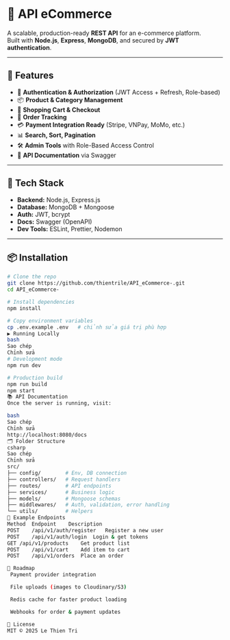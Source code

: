 # 🛒 API eCommerce

A scalable, production-ready **REST API** for an e-commerce platform.  
Built with **Node.js**, **Express**, **MongoDB**, and secured by **JWT authentication**.

---

## 🚀 Features

- 🔑 **Authentication & Authorization** (JWT Access + Refresh, Role-based)
- 📦 **Product & Category Management**
- 🛒 **Shopping Cart & Checkout**
- 📜 **Order Tracking**
- 💳 **Payment Integration Ready** (Stripe, VNPay, MoMo, etc.)
- 📊 **Search, Sort, Pagination**
- 🛠 **Admin Tools** with Role-Based Access Control
- 📝 **API Documentation** via Swagger

---

## 🧰 Tech Stack

- **Backend:** Node.js, Express.js
- **Database:** MongoDB + Mongoose
- **Auth:** JWT, bcrypt
- **Docs:** Swagger (OpenAPI)
- **Dev Tools:** ESLint, Prettier, Nodemon

---

## 📦 Installation

```bash
# Clone the repo
git clone https://github.com/thientrile/API_eCommerce-.git
cd API_eCommerce-

# Install dependencies
npm install

# Copy environment variables
cp .env.example .env   # chỉnh sửa giá trị phù hợp
▶️ Running Locally
bash
Sao chép
Chỉnh sửa
# Development mode
npm run dev

# Production build
npm run build
npm start
📚 API Documentation
Once the server is running, visit:

bash
Sao chép
Chỉnh sửa
http://localhost:8080/docs
🗂 Folder Structure
csharp
Sao chép
Chỉnh sửa
src/
├── config/        # Env, DB connection
├── controllers/   # Request handlers
├── routes/        # API endpoints
├── services/      # Business logic
├── models/        # Mongoose schemas
├── middlewares/   # Auth, validation, error handling
└── utils/         # Helpers
📌 Example Endpoints
Method	Endpoint	Description
POST	/api/v1/auth/register	Register a new user
POST	/api/v1/auth/login	Login & get tokens
GET	/api/v1/products	Get product list
POST	/api/v1/cart	Add item to cart
POST	/api/v1/orders	Place an order

📅 Roadmap
 Payment provider integration

 File uploads (images to Cloudinary/S3)

 Redis cache for faster product loading

 Webhooks for order & payment updates

📝 License
MIT © 2025 Le Thien Tri
